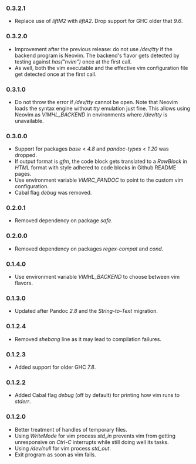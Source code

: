 ### 0.3.2.1

- Replace use of *liftM2* with *liftA2*. Drop support for GHC older that *9.6*.

### 0.3.2.0

- Improvement after the previous release: do not use */dev/tty* if the backend
  program is Neovim. The backend's flavor gets detected by testing against
  *has("nvim")* once at the first call.
- As well, both the vim executable and the effective vim configuration file get
  detected once at the first call.

### 0.3.1.0

- Do not throw the error if */dev/tty* cannot be open. Note that Neovim loads
  the syntax engine without *tty* emulation just fine. This allows using Neovim
  as *VIMHL_BACKEND* in environments where */dev/tty* is unavailable.

### 0.3.0.0

- Support for packages *base* &lt; *4.8* and *pandoc-types* &lt; *1.20* was
  dropped.
- If output format is *gfm*, the code block gets translated to a *RawBlock* in
  *HTML* format with style adhered to code blocks in Github README pages.
- Use environment variable *VIMRC_PANDOC* to point to the custom vim
  configuration.
- Cabal flag *debug* was removed.

### 0.2.0.1

- Removed dependency on package *safe*.

### 0.2.0.0

- Removed dependency on packages *regex-compat* and *cond*.

### 0.1.4.0

- Use environment variable *VIMHL_BACKEND* to choose between vim flavors.

### 0.1.3.0

- Updated after Pandoc *2.8* and the *String-to-Text* migration.

### 0.1.2.4

- Removed *shebang* line as it may lead to compilation failures.

### 0.1.2.3

- Added support for older GHC *7.8*.

### 0.1.2.2

- Added Cabal flag *debug* (off by default) for printing how vim runs to
  *stderr*.

### 0.1.2.0

- Better treatment of handles of temporary files.
- Using *WriteMode* for vim process *std_in* prevents vim from getting
  unresponsive on *Ctrl-C* interrupts while still doing well its tasks.
- Using */dev/null* for vim process *std_out*.
- Exit program as soon as vim fails.

